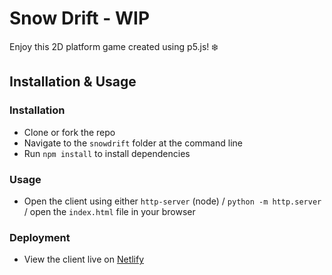 # Snow Drift - WIP

Enjoy this 2D platform game created using p5.js! :snowflake:

## Installation & Usage

### Installation

- Clone or fork the repo
- Navigate to the `snowdrift` folder at the command line 
- Run `npm install` to install dependencies

### Usage

- Open the client using either `http-server` (node) / `python -m http.server` / open the `index.html` file in your browser

### Deployment

- View the client live on [Netlify](https://snow-drift.netlify.app/)


